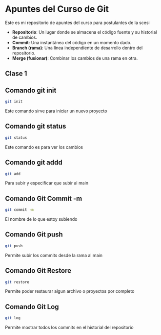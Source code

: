 # Apuntes del Curso de Git

Este es mi repositorio de apuntes del curso para postulantes de la scesi

- **Repositorio**: Un lugar donde se almacena el código fuente y su historial de cambios.
- **Commit**: Una instantánea del código en un momento dado.
- **Branch (rama)**: Una línea independiente de desarrollo dentro del repositorio.
- **Merge (fusionar)**: Combinar los cambios de una rama en otra.

## Clase 1


## Comando git init
```bash
git init 
```
Este comando sirve para iniciar un nuevo proyecto

## Comando git status
```bash
git status
``` 
Este comando es para ver los cambios 

## Comando git addd
```bash
git add
```
Para subir y especificar que subir al main

## Comando Git Commit -m
```bash
git commit -m
```
El nombre de lo que estoy subiendo
## Comando Git push
```bash
git push
```
Permite subir los commits desde la rama al main

## Comando Git Restore
```bash
git restore  
```
Permite poder restaurar algun archivo o proyectos por completo

## Comando Git Log
```bash
git log 
```
Permite mostrar todos los commits en el historial del repositorio
